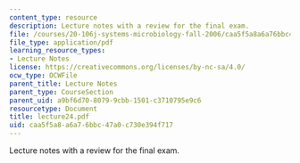 ```yaml
---
content_type: resource
description: Lecture notes with a review for the final exam.
file: /courses/20-106j-systems-microbiology-fall-2006/caa5f5a8a6a76bbc47a0c730e394f717_lecture24.pdf
file_type: application/pdf
learning_resource_types:
- Lecture Notes
license: https://creativecommons.org/licenses/by-nc-sa/4.0/
ocw_type: OCWFile
parent_title: Lecture Notes
parent_type: CourseSection
parent_uid: a9bf6d70-8079-9cbb-1501-c3710795e9c6
resourcetype: Document
title: lecture24.pdf
uid: caa5f5a8-a6a7-6bbc-47a0-c730e394f717
---
```

Lecture notes with a review for the final exam.